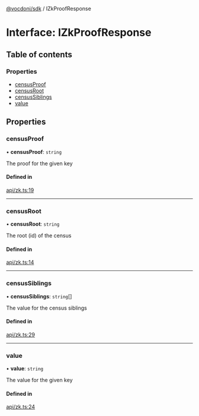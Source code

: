 [@vocdoni/sdk](/sdk) / IZkProofResponse

# Interface: IZkProofResponse

## Table of contents

### Properties

- [censusProof](IZkProofResponse#censusproof)
- [censusRoot](IZkProofResponse#censusroot)
- [censusSiblings](IZkProofResponse#censussiblings)
- [value](IZkProofResponse#value)

## Properties

### censusProof

• **censusProof**: `string`

The proof for the given key

#### Defined in

[api/zk.ts:19](https://github.com/vocdoni/vocdoni-sdk/blob/9c64446/src/api/zk.ts#L19)

___

### censusRoot

• **censusRoot**: `string`

The root (id) of the census

#### Defined in

[api/zk.ts:14](https://github.com/vocdoni/vocdoni-sdk/blob/9c64446/src/api/zk.ts#L14)

___

### censusSiblings

• **censusSiblings**: `string`[]

The value for the census siblings

#### Defined in

[api/zk.ts:29](https://github.com/vocdoni/vocdoni-sdk/blob/9c64446/src/api/zk.ts#L29)

___

### value

• **value**: `string`

The value for the given key

#### Defined in

[api/zk.ts:24](https://github.com/vocdoni/vocdoni-sdk/blob/9c64446/src/api/zk.ts#L24)
